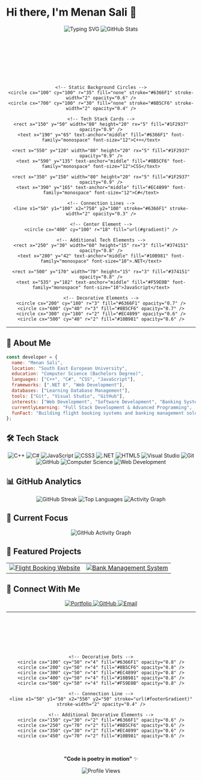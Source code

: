 # Hi there, I'm Menan Sali 👋

<div align="center">
  
  <!-- Animated Typing Effect -->
  <img src="https://readme-typing-svg.demolab.com?font=Fira+Code&pause=1000&color=6366F1&center=true&vCenter=true&width=435&lines=Computer+Science+Student;Full+Stack+Developer;Open+Source+Enthusiast;Problem+Solver" alt="Typing SVG" />
  
  <!-- Animated Profile Stats -->
  <img src="https://github-readme-stats.vercel.app/api?username=menansali&show_icons=true&theme=dark&hide_border=true&bg_color=0D1117&title_color=6366F1&icon_color=6366F1&text_color=FFFFFF" alt="GitHub Stats" />
  
  <!-- Custom SVG Animation -->
  <svg width="800" height="200" viewBox="0 0 800 200" xmlns="http://www.w3.org/2000/svg">
    <defs>
      <linearGradient id="gradient" x1="0%" y1="0%" x2="100%" y2="100%">
        <stop offset="0%" stop-color="#6366F1" stop-opacity="1" />
        <stop offset="50%" stop-color="#8B5CF6" stop-opacity="1" />
        <stop offset="100%" stop-color="#EC4899" stop-opacity="1" />
      </linearGradient>
    </defs>
    
    <!-- Static Background Circles -->
    <circle cx="100" cy="100" r="35" fill="none" stroke="#6366F1" stroke-width="2" opacity="0.6" />
    <circle cx="700" cy="100" r="30" fill="none" stroke="#8B5CF6" stroke-width="2" opacity="0.4" />
    
    <!-- Tech Stack Cards -->
    <rect x="150" y="50" width="80" height="20" rx="5" fill="#1F2937" opacity="0.9" />
    <text x="190" y="65" text-anchor="middle" fill="#6366F1" font-family="monospace" font-size="12">C++</text>
    
    <rect x="550" y="120" width="80" height="20" rx="5" fill="#1F2937" opacity="0.9" />
    <text x="590" y="135" text-anchor="middle" fill="#8B5CF6" font-family="monospace" font-size="12">CSS</text>
    
    <rect x="350" y="150" width="80" height="20" rx="5" fill="#1F2937" opacity="0.9" />
    <text x="390" y="165" text-anchor="middle" fill="#EC4899" font-family="monospace" font-size="12">C#</text>
    
    <!-- Connection Lines -->
    <line x1="50" y1="100" x2="750" y2="100" stroke="#6366F1" stroke-width="2" opacity="0.3" />
    
    <!-- Center Element -->
    <circle cx="400" cy="100" r="18" fill="url(#gradient)" />
    
    <!-- Additional Tech Elements -->
    <rect x="250" y="30" width="60" height="15" rx="3" fill="#374151" opacity="0.8" />
    <text x="280" y="42" text-anchor="middle" fill="#10B981" font-family="monospace" font-size="10">.NET</text>
    
    <rect x="500" y="170" width="70" height="15" rx="3" fill="#374151" opacity="0.8" />
    <text x="535" y="182" text-anchor="middle" fill="#F59E0B" font-family="monospace" font-size="10">JavaScript</text>
    
    <!-- Decorative Elements -->
    <circle cx="200" cy="180" r="3" fill="#6366F1" opacity="0.7" />
    <circle cx="600" cy="40" r="3" fill="#8B5CF6" opacity="0.7" />
    <circle cx="300" cy="180" r="2" fill="#EC4899" opacity="0.6" />
    <circle cx="500" cy="40" r="2" fill="#10B981" opacity="0.6" />
  </svg>
  
</div>

---

## 🚀 About Me

```javascript
const developer = {
  name: "Menan Sali",
  location: "South East European University",
  education: "Computer Science (Bachelors Degree)",
  languages: ["C++", "C#", "CSS", "JavaScript"],
  frameworks: [".NET 8", "Web Development"],
  databases: ["Learning Database Management"],
  tools: ["Git", "Visual Studio", "GitHub"],
  interests: ["Web Development", "Software Development", "Banking Systems"],
  currentlyLearning: "Full Stack Development & Advanced Programming",
  funFact: "Building flight booking systems and banking management solutions 🚀"
};
```

## 🛠️ Tech Stack

<div align="center">
  
  <!-- Languages -->
  <img src="https://img.shields.io/badge/C%2B%2B-00599C?style=for-the-badge&logo=c%2B%2B&logoColor=white" alt="C++" />
  <img src="https://img.shields.io/badge/C%23-239120?style=for-the-badge&logo=c-sharp&logoColor=white" alt="C#" />
  <img src="https://img.shields.io/badge/JavaScript-F7DF1E?style=for-the-badge&logo=javascript&logoColor=black" alt="JavaScript" />
  <img src="https://img.shields.io/badge/CSS3-1572B6?style=for-the-badge&logo=css3&logoColor=white" alt="CSS3" />
  
  <!-- Frameworks -->
  <img src="https://img.shields.io/badge/.NET-512BD4?style=for-the-badge&logo=dotnet&logoColor=white" alt=".NET" />
  <img src="https://img.shields.io/badge/HTML5-E34F26?style=for-the-badge&logo=html5&logoColor=white" alt="HTML5" />
  
  <!-- Tools -->
  <img src="https://img.shields.io/badge/Visual_Studio-5C2D91?style=for-the-badge&logo=visual%20studio&logoColor=white" alt="Visual Studio" />
  <img src="https://img.shields.io/badge/Git-F05032?style=for-the-badge&logo=git&logoColor=white" alt="Git" />
  <img src="https://img.shields.io/badge/GitHub-100000?style=for-the-badge&logo=github&logoColor=white" alt="GitHub" />
  
  <!-- Learning -->
  <img src="https://img.shields.io/badge/Computer_Science-FF6B6B?style=for-the-badge&logo=graduation-cap&logoColor=white" alt="Computer Science" />
  <img src="https://img.shields.io/badge/Web_Development-4ECDC4?style=for-the-badge&logo=web&logoColor=white" alt="Web Development" />
  
</div>

## 📊 GitHub Analytics

<div align="center">
  
  <!-- Streak Stats -->
  <img src="https://github-readme-streak-stats.herokuapp.com/?user=menansali&theme=dark&hide_border=true&background=0D1117&stroke=6366F1&ring=6366F1&fire=6366F1&currStreakNum=FFFFFF&sideNums=FFFFFF&currStreakLabel=6366F1&sideLabels=FFFFFF&dates=6366F1" alt="GitHub Streak" />
  
  <!-- Language Stats -->
  <img src="https://github-readme-stats.vercel.app/api/top-langs/?username=menansali&layout=compact&theme=dark&hide_border=true&bg_color=0D1117&title_color=6366F1&text_color=FFFFFF&langs_count=8" alt="Top Languages" />
  
  <!-- Contribution Graph -->
  <img src="https://github-readme-activity-graph.vercel.app/graph?username=menansali&theme=dark&hide_border=true&bg_color=0D1117&color=6366F1&line=8B5CF6&point=EC4899&area=true" alt="Activity Graph" />
  
</div>

## 🎯 Current Focus

<div align="center">
  
  <!-- Animated Progress Bars -->
  <img src="https://github-readme-activity-graph.vercel.app/graph?username=menansali&theme=github-compact&hide_border=true&bg_color=0D1117&color=6366F1&line=8B5CF6&point=EC4899" alt="GitHub Activity Graph" />
  
</div>

## 🌟 Featured Projects

<div align="center">
  
  <!-- Project Cards with Hover Effects -->
  <table>
    <tr>
      <td align="center">
        <a href="https://github.com/menansali/Flight-booking-website">
          <img src="https://github-readme-stats.vercel.app/api/pin/?username=menansali&repo=Flight-booking-website&theme=dark&hide_border=true&bg_color=0D1117&title_color=6366F1&text_color=FFFFFF" alt="Flight Booking Website" />
        </a>
      </td>
      <td align="center">
        <a href="https://github.com/menansali/Basic-BankMenagementSystem">
          <img src="https://github-readme-stats.vercel.app/api/pin/?username=menansali&repo=Basic-BankMenagementSystem&theme=dark&hide_border=true&bg_color=0D1117&title_color=6366F1&text_color=FFFFFF" alt="Bank Management System" />
        </a>
      </td>
    </tr>
  </table>
  
</div>

## 🤝 Connect With Me

<div align="center">
  
  <a href="https://menansali.com">
    <img src="https://img.shields.io/badge/Portfolio-FF5722?style=for-the-badge&logo=todoist&logoColor=white" alt="Portfolio" />
  </a>
  <a href="https://github.com/menansali">
    <img src="https://img.shields.io/badge/GitHub-100000?style=for-the-badge&logo=github&logoColor=white" alt="GitHub" />
  </a>
  <a href="mailto:menansali@example.com">
    <img src="https://img.shields.io/badge/Email-D14836?style=for-the-badge&logo=gmail&logoColor=white" alt="Email" />
  </a>
  
</div>

---

<div align="center">
  
  <!-- Footer Decoration -->
  <svg width="600" height="100" viewBox="0 0 600 100" xmlns="http://www.w3.org/2000/svg">
    <defs>
      <linearGradient id="footerGradient" x1="0%" y1="0%" x2="100%" y2="0%">
        <stop offset="0%" stop-color="#6366F1" stop-opacity="1" />
        <stop offset="50%" stop-color="#8B5CF6" stop-opacity="1" />
        <stop offset="100%" stop-color="#EC4899" stop-opacity="1" />
      </linearGradient>
    </defs>
    
    <!-- Decorative Dots -->
    <circle cx="100" cy="50" r="4" fill="#6366F1" opacity="0.8" />
    <circle cx="200" cy="50" r="4" fill="#8B5CF6" opacity="0.8" />
    <circle cx="300" cy="50" r="4" fill="#EC4899" opacity="0.8" />
    <circle cx="400" cy="50" r="4" fill="#10B981" opacity="0.8" />
    <circle cx="500" cy="50" r="4" fill="#F59E0B" opacity="0.8" />
    
    <!-- Connection Line -->
    <line x1="50" y1="50" x2="550" y2="50" stroke="url(#footerGradient)" stroke-width="2" opacity="0.4" />
    
    <!-- Additional Decorative Elements -->
    <circle cx="150" cy="30" r="2" fill="#6366F1" opacity="0.6" />
    <circle cx="250" cy="70" r="2" fill="#8B5CF6" opacity="0.6" />
    <circle cx="350" cy="30" r="2" fill="#EC4899" opacity="0.6" />
    <circle cx="450" cy="70" r="2" fill="#10B981" opacity="0.6" />
  </svg>
  
  <br>
  
  **"Code is poetry in motion"** ✨
  
  <img src="https://komarev.com/ghpvc/?username=menansali&style=for-the-badge&color=6366F1" alt="Profile Views" />
  
</div>
